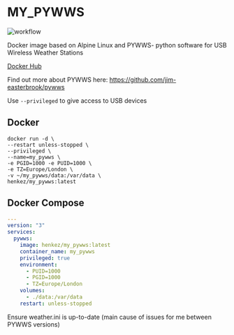 # MY_PYWWS

![workflow](https://github.com/henkez73/my_pywws/actions/workflows/publish-docker-image.yaml/badge.svg)

Docker image based on Alpine Linux and PYWWS- python software for USB Wireless Weather Stations

[Docker Hub](https://hub.docker.com/r/henkez/my_pywws/)

Find out more about PYWWS here: <https://github.com/jim-easterbrook/pywws>

Use `--privileged` to give access to USB devices

## Docker

```shell
docker run -d \
--restart unless-stopped \
--privileged \
--name=my_pywws \
-e PGID=1000 -e PUID=1000 \
-e TZ=Europe/London \
-v ~/my_pywws/data:/var/data \
henkez/my_pywws:latest
```

## Docker Compose

```yaml
---
version: "3"
services:
  pywws:
    image: henkez/my_pywws:latest
    container_name: my_pywws
    privileged: true
    environment:
      - PUID=1000
      - PGID=1000
      - TZ=Europe/London
    volumes:
      - ./data:/var/data
    restart: unless-stopped
```

Ensure weather.ini is up-to-date (main cause of issues for me between PYWWS versions)
